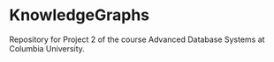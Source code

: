 # KnowledgeGraphs
Repository for Project 2 of the course Advanced Database Systems at Columbia University.
